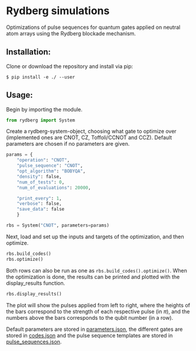 # Rydberg simulations

Optimizations of pulse sequences for quantum gates applied on neutral atom arrays using the Rydberg blockade mechanism.

## Installation:

Clone or download the repository and install via pip:

    $ pip install -e ./ --user

## Usage:
Begin by importing the module.

```python
from rydberg import System
```

Create a rydberg-system-object, choosing what gate to optimize over (implemented ones are CNOT, CZ, Toffoli/CCNOT and CCZ). Default parameters are chosen if no parameters are given.

```python
params = {
    "operation": "CNOT",
    "pulse_sequence": "CNOT",
    "opt_algorithm": "BOBYQA",
    "density": false,
    "num_of_tests": 0,
    "num_of_evaluations": 20000,

    "print_every": 1,
    "verbose": false,
    "save_data": false
    }

rbs = System("CNOT", parameters=params)
```

Next, load and set up the inputs and targets of the optimization, and then optimize.

```python
rbs.build_codes()
rbs.optimize()
```

Both rows can also be run as one as `rbs.build_codes().optimize()`. When the optimization is done, the results can be printed and plotted with the display_results function.

```python
rbs.display_results()
```

The plot will show the pulses applied from left to right, where the heights of the bars correspond to the strength of each respective pulse (in $\pi$), and the numbers above the bars corresponds to the qubit number (in a row).

Default parameters are stored in [parameters.json](rydberg/system/parameters.json), the different gates are stored in [codes.json](rydberg/system/codes.json) and the pulse sequence templates are stored in [pulse_sequences.json](rydberg/system/pulse_sequences.json).